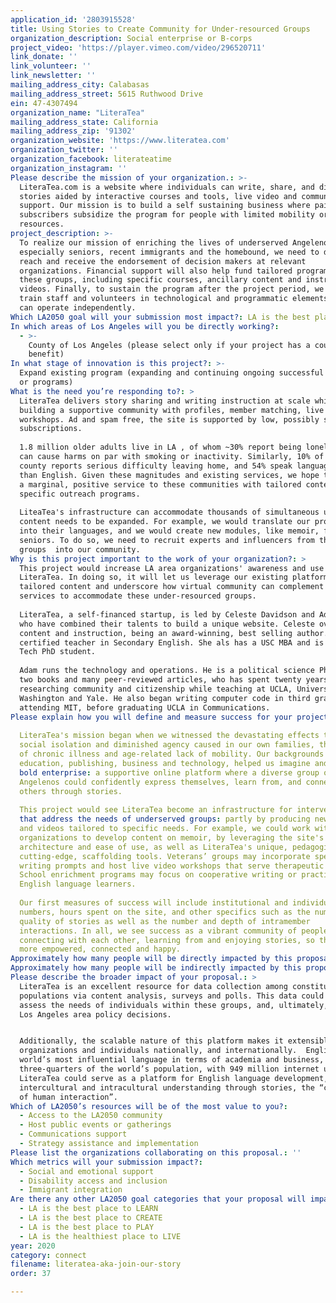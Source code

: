 ```yaml
---
application_id: '2803915528'
title: Using Stories to Create Community for Under-resourced Groups
organization_description: Social enterprise or B-corps
project_video: 'https://player.vimeo.com/video/296520711'
link_donate: ''
link_volunteer: ''
link_newsletter: ''
mailing_address_city: Calabasas
mailing_address_street: 5615 Ruthwood Drive
ein: 47-4307494
organization_name: "LiteraTea"
mailing_address_state: California
mailing_address_zip: '91302'
organization_website: 'https://www.literatea.com'
organization_twitter: ''
organization_facebook: literateatime
organization_instagram: ''
Please describe the mission of your organization.: >-
  LiteraTea.com is a website where individuals can write, share, and discuss
  stories aided by interactive courses and tools, live video and communal
  support. Our mission is to build a self sustaining business where paid
  subscribers subsidize the program for people with limited mobility or
  resources.
project_description: >-
  To realize our mission of enriching the lives of underserved Angelenos,
  especially seniors, recent immigrants and the homebound, we need to directly
  reach and receive the endorsement of decision makers at relevant
  organizations. Financial support will also help fund tailored programs for
  these groups, including specific courses, ancillary content and instructional
  videos. Finally, to sustain the program after the project period, we will
  train staff and volunteers in technological and programmatic elements so they
  can operate independently.
Which LA2050 goal will your submission most impact?: LA is the best place to CONNECT
In which areas of Los Angeles will you be directly working?:
  - >-
    County of Los Angeles (please select only if your project has a countywide
    benefit)
In what stage of innovation is this project?: >-
  Expand existing program (expanding and continuing ongoing successful projects
  or programs)
What is the need you’re responding to?: >
  LiteraTea delivers story sharing and writing instruction at scale while
  building a supportive community with profiles, member matching, live chats and
  workshops. Ad and spam free, the site is supported by low, possibly subsidized
  subscriptions. 
   
  1.8 million older adults live in LA , of whom ~30% report being lonely, which
  can cause harms on par with smoking or inactivity. Similarly, 10% of the
  county reports serious difficulty leaving home, and 54% speak languages other
  than English. Given these magnitudes and existing services, we hope to supply
  a marginal, positive service to these communities with tailored content and
  specific outreach programs. 
   
  LiteaTea's infrastructure can accommodate thousands of simultaneous users; the
  content needs to be expanded. For example, we would translate our proven tools
  into their languages, and we would create new modules, like memoir, for
  seniors. To do so, we need to recruit experts and influencers from these
  groups  into our community. 
Why is this project important to the work of your organization?: >
  This project would increase LA area organizations' awareness and use of
  LiteraTea. In doing so, it will let us leverage our existing platform with
  tailored content and underscore how virtual community can complement existing
  services to accommodate these under-resourced groups. 
   
  LiteraTea, a self-financed startup, is led by Celeste Davidson and Adam Simon,
  who have combined their talents to build a unique website. Celeste oversees
  content and instruction, being an award-winning, best selling author. and a
  certified teacher in Secondary English. She als has a USC MBA and is an Ed
  Tech PhD student.
   
  Adam runs the technology and operations. He is a political science PhD. with
  two books and many peer-reviewed articles, who has spent twenty years
  researching community and citizenship while teaching at UCLA, University of
  Washington and Yale. He also began writing computer code in third grade,
  attending MIT, before graduating UCLA in Communications.  
Please explain how you will define and measure success for your project.: >2-
   
  LiteraTea's mission began when we witnessed the devastating effects that
  social isolation and diminished agency caused in our own families, the result
  of chronic illness and age-related lack of mobility. Our backgrounds in
  education, publishing, business and technology, helped us imagine and build a
  bold enterprise: a supportive online platform where a diverse group of
  Angelenos could confidently express themselves, learn from, and connect with
  others through stories.  
   
  This project would see LiteraTea become an infrastructure for interventions
  that address the needs of underserved groups: partly by producing new lessons
  and videos tailored to specific needs. For example, we could work with senior
  organizations to develop content on memoir, by leveraging the site's existing
  architecture and ease of use, as well as LiteraTea's unique, pedagogically
  cutting-edge, scaffolding tools. Veterans’ groups may incorporate specific
  writing prompts and host live video workshops that serve therapeutic goals.
  School enrichment programs may focus on cooperative writing or practice for
  English language learners. 
   
  Our first measures of success will include institutional and individual member
  numbers, hours spent on the site, and other specifics such as the number and
  quality of stories as well as the number and depth of intramember
  interactions. In all, we see success as a vibrant community of people
  connecting with each other, learning from and enjoying stories, so they feel
  more empowered, connected and happy. 
Approximately how many people will be directly impacted by this proposal?: '450'
Approximately how many people will be indirectly impacted by this proposal?: '27000'
Please describe the broader impact of your proposal.: >
  LiteraTea is an excellent resource for data collection among constituent
  populations via content analysis, surveys and polls. This data could help
  assess the needs of individuals within these groups, and, ultimately, inform
  Los Angeles area policy decisions. 


  Additionally, the scalable nature of this platform makes it extensible to
  organizations and individuals nationally, and internationally.  English is the
  world’s most influential language in terms of academia and business, spoken by
  three-quarters of the world’s population, with 949 million internet users.
  LiteraTea could serve as a platform for English language development, and both
  intercultural and intracultural understanding through stories, the “currency
  of human interaction”.
Which of LA2050’s resources will be of the most value to you?:
  - Access to the LA2050 community
  - Host public events or gatherings
  - Communications support
  - Strategy assistance and implementation
Please list the organizations collaborating on this proposal.: ''
Which metrics will your submission impact?:
  - Social and emotional support
  - Disability access and inclusion
  - Immigrant integration
Are there any other LA2050 goal categories that your proposal will impact?:
  - LA is the best place to LEARN
  - LA is the best place to CREATE
  - LA is the best place to PLAY
  - LA is the healthiest place to LIVE
year: 2020
category: connect
filename: literatea-aka-join-our-story
order: 37

---
```

